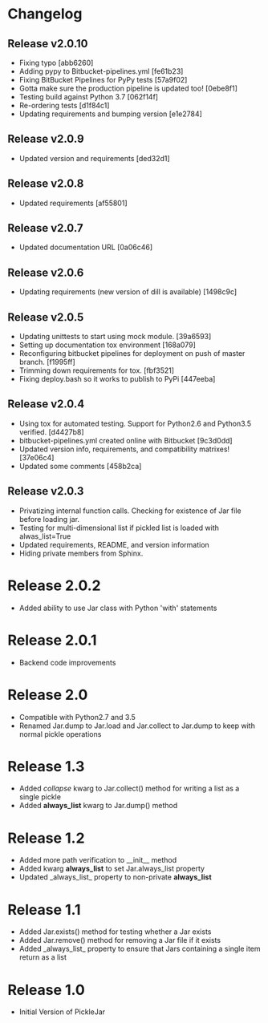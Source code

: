 # Changelog

## Release v2.0.10
 * Fixing typo [abb6260]
 * Adding pypy to Bitbucket-pipelines.yml [fe61b23]
 * Fixing BitBucket Pipelines for PyPy tests [57a9f02]
 * Gotta make sure the production pipeline is updated too! [0ebe8f1]
 * Testing build against Python 3.7 [062f14f]
 * Re-ordering tests [d1f84c1]
 * Updating requirements and bumping version [e1e2784]

## Release v2.0.9
 * Updated version and requirements [ded32d1]

## Release v2.0.8
 * Updated requirements [af55801]

## Release v2.0.7
 * Updated documentation URL [0a06c46]

## Release v2.0.6
 * Updating requirements (new version of dill is available) [1498c9c]

## Release v2.0.5
 * Updating unittests to start using mock module. [39a6593]
 * Setting up documentation tox environment [168a079]
 * Reconfiguring bitbucket pipelines for deployment on push of master branch. [f1995ff]
 * Trimming down requirements for tox. [fbf3521]
 * Fixing deploy.bash so it works to publish to PyPi [447eeba]

## Release v2.0.4
 * Using tox for automated testing.  Support for Python2.6 and Python3.5 verified. [d4427b8]
 * bitbucket-pipelines.yml created online with Bitbucket [9c3d0dd]
 * Updated version info, requirements, and compatibility matrixes! [37e06c4]
 * Updated some comments [458b2ca]

## Release v2.0.3
 * Privatizing internal function calls.  Checking for existence of Jar file before loading jar.
 * Testing for multi-dimensional list if pickled list is loaded with alwas_list=True
 * Updated requirements, README, and version information
 * Hiding private members from Sphinx.

# Release 2.0.2
 * Added ability to use Jar class with Python 'with' statements

# Release 2.0.1
 * Backend code improvements

# Release 2.0
 * Compatible with Python2.7 and 3.5
 * Renamed Jar.dump to Jar.load and Jar.collect to Jar.dump to keep with normal pickle operations

# Release 1.3
 * Added *collapse* kwarg to Jar.collect() method for writing a list as a single pickle
 * Added **always_list** kwarg to Jar.dump() method

# Release 1.2
 * Added more path verification to \_\_init__ method
 * Added kwarg **always_list** to set Jar.always_list property
 * Updated \_always_list_ property to non-private **always_list**

# Release 1.1
 * Added Jar.exists() method for testing whether a Jar exists
 * Added Jar.remove() method for removing a Jar file if it exists
 * Added \_always_list_ property to ensure that Jars containing a single item return as a list

# Release 1.0
 * Initial Version of PickleJar
